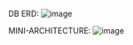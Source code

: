 DB ERD:
![image](https://github.com/user-attachments/assets/c214a640-7ba4-487f-9287-13fe4f5f723f)

MINI-ARCHITECTURE:
![image](https://github.com/user-attachments/assets/4020ced0-0fe1-4882-9a5b-d65c2a040286)
